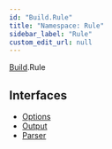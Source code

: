 ```yaml
---
id: "Build.Rule"
title: "Namespace: Rule"
sidebar_label: "Rule"
custom_edit_url: null
---
```


[Build](Build.md).Rule

## Interfaces

- [Options](../interfaces/Build.Rule.Options.md)
- [Output](../interfaces/Build.Rule.Output.md)
- [Parser](../interfaces/Build.Rule.Parser.md)
